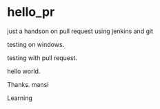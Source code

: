 # hello_pr

just a handson on pull request using jenkins and git

testing on windows.

testing with pull request.

hello world. 

Thanks.
mansi


Learning
